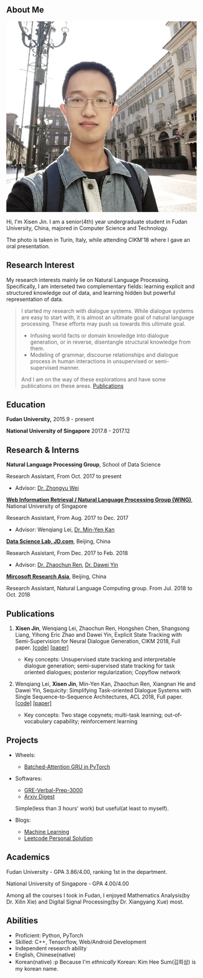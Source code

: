 
## About Me

<img class="profile-picture" src="self.jpg">

Hi, I'm Xisen Jin. I am a senior(4th) year undergraduate student in Fudan University, China, majored in Computer Science and Technology. 

The photo is taken in Turin, Italy, while attending CIKM'18 where I gave an oral presentation.

## Research Interest

My research interests mainly lie on Natural Language Processing. Specifically, I am interseted two complementary fields: learning explicit and structured knowledge out of data, and learning hidden but powerful representation of data.  

> I started my research with dialogue systems. While dialogue systems are easy to start with, it is almost an ultimate goal of natural language processing. These efforts may push us towards this ultimate goal.
> - Infusing world facts or domain knowledge into dialogue generation, or in reverse, disentangle structural knowledge from them.
> - Modeling of grammar, discourse relationships and dialogue process in human interactions in unsupervised or semi-supervised manner.
>
> And I am on the way of these explorations and have some publications on these areas. [Publications](#publications)

## Education

<b>Fudan University,</b> 2015.9 - present

<b>National University of Singapore</b> 2017.8 - 2017.12

## Research & Interns

<b>Natural Language Processing Group</b>, School of Data Science

Research Assistant, From Oct. 2017 to present

- Advisor: [Dr. Zhongyu Wei](https://wei-zhongyu.github.io/)

<b>[Web Information Retrieval / Natural Language Processing Group (WING)](http://wing.comp.nus.edu.sg/)</b>, National University of Singapore

Research Assistant, From Aug. 2017 to Dec. 2017

- Advisor: Wenqiang Lei, [Dr. Min-Yen Kan](http://www.comp.nus.edu.sg/~kanmy/)

<b>[Data Science Lab, JD.com](http://datascience.jd.com)</b>, Beijing, China

Research Assistant, From Dec. 2017 to Feb. 2018
- Advisor: [Dr. Zhaochun Ren](https://sites.google.com/site/zren87/), [Dr. Dawei Yin](http://www.yindawei.com/)

<b>[Mircosoft Research Asia](https://www.microsoft.com/en-us/research/)</b>, Beijing, China

Research Assistant, Natural Language Computing group. From Jul. 2018 to Oct. 2018


## Publications

1. **Xisen Jin**, Wenqiang Lei, Zhaochun Ren, Hongshen Chen, Shangsong Liang, Yihong Eric Zhao and Dawei Yin, Explicit State Tracking with Semi-Supervision for Neural Dialogue Generation, CIKM 2018, Full paper. [[code]](https://github.com/AuCson/SEDST) [[paper]](https://arxiv.org/pdf/1808.10596.pdf)

    - Key concepts: Unsupervised state tracking and interpretable dialogue generation; semi-supervised state tracking for task oriented dialogues; posterior regularization; Copyflow network

2. Wenqiang Lei, **Xisen Jin**, Min-Yen Kan, Zhaochun Ren, Xiangnan He and Dawei Yin, Sequicity: Simplifying Task-oriented Dialogue Systems with Single Sequence-to-Sequence Architectures, ACL 2018, Full paper. [[code]](https://github.com/WING-NUS/sequicity) [[paper]](http://www.aclweb.org/anthology/P18-1133)

    - Key concepts: Two stage copynets; multi-task learning; out-of-vocabulary capability; reinforcement learning 

## Projects
- Wheels: 
    - [Batched-Attention GRU in PyTorch](https://github.com/AuCson/PyTorch-Batch-Attention-Seq2seq)

- Softwares: 
    - [GRE-Verbal-Prep-3000](https://github.com/AuCson/GRE-3000-Memory-Helper)
    - [Arxiv Digest](https://aucson.github.io/arxiv_digest.html)
    
    Simple(less than 3 hours' work) but useful(at least to myself).

- Blogs:
    - [Machine Learning](https://aucson.github.io/ml-techblog/)
    - [Leetcode Personal Solution](https://aucson.gitbooks.io/leetcode-rec/content/)

## Academics

Fudan University - GPA 3.86/4.00, ranking 1st in the department.

National University of Singapore - GPA 4.00/4.00

Among all the courses I took in Fudan, I enjoyed Mathematics Analysis(by Dr. Xilin Xie) and Digital Signal Processing(by Dr. Xiangyang Xue) most.

## Abilities
- Proficient: Python, PyTorch
- Skilled: C++, Tensorflow, Web/Android Development
- Independent research ability
- English, Chinese(native)
- Korean(native) :p Because I'm *ethnically* Korean: Kim Hee Sum(김희삼) is my korean name.

